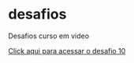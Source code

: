 # desafios
Desafios curso em video

<a href="https://base-boxs.github.io/desafios/">Click aqui para acessar o desafio 10</a>
